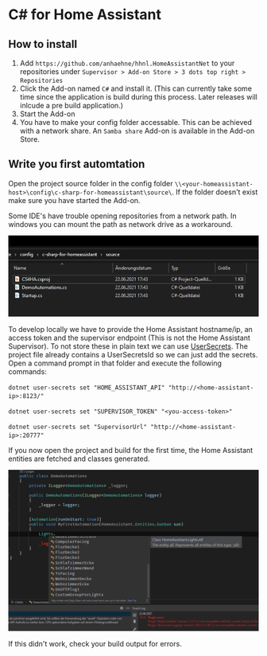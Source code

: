 # C# for Home Assistant


## How to install
1. Add `https://github.com/anhaehne/hhnl.HomeAssistantNet` to your repositories under `Supervisor > Add-on Store > 3 dots top right > Repositories`
2. Click the Add-on named `C#` and install it. (This can currently take some time since the application is build during this process. Later releases will inlcude a pre build application.)
3. Start the Add-on
4. You have to make your config folder accessable. This can be achieved with a network share. An `Samba share` Add-on is available in the Add-on Store. 

## Write you first automtation

Open the project source folder in the config folder `\\<your-homeassistant-host>\config\c-sharp-for-homeassistant\source\`. If the folder doesn't exist make sure you have started the Add-on. 

Some IDE's have trouble opening repositories from a network path. In windows you can mount the path as network drive as a workaround.

![Image showing the content of the source directory when first started. Contains the files CS4HA.csproj, DemoAutomations.cs and Startup.cs.](docs/images/intial-source-folder.png "Initial source folder")

To develop locally we have to provide the Home Assistant hostname/ip, an access token and the supervisor endpoint (This is not the Home Assistant Supervisor). To not store these in plain text we can use [UserSecrets](https://docs.microsoft.com/en-us/aspnet/core/security/app-secrets?view=aspnetcore-5.0&tabs=windows). The project file already contains a UserSecretsId so we can just add the secrets. Open a command prompt in that folder and execute the following commands:

`dotnet user-secrets set "HOME_ASSISTANT_API" "http://<home-assistant-ip>:8123/"`

`dotnet user-secrets set "SUPERVISOR_TOKEN" "<you-access-token>"`

`dotnet user-secrets set "SupervisorUrl" "http://<home-assistant-ip>:20777"`

If you now open the project and build for the first time, the Home Assistant entities are fetched and classes generated.

![Autocompletion showing generated entity classes.](docs/images/entity-auto-completion-example.png "Autocompletion showing generated entity classes")

If this didn't work, check your build output for errors.